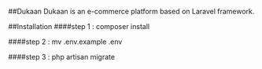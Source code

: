 ##Dukaan
Dukaan is an e-commerce platform based on Laravel framework.

##Installation
####step 1 :
composer install

####step 2 :
mv .env.example .env

####step 3 :
php artisan migrate
